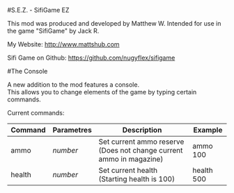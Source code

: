 #S.E.Z. - SifiGame EZ
	
This mod was produced and developed by Matthew W.
Intended for use in the game "SifiGame" by Jack R.

My Website: http://www.mattshub.com

Sifi Game on Github: https://github.com/nugyflex/sifigame

#The Console

A new addition to the mod features a console.  
This allows you to change elements of the game by typing certain commands.

Current commands:

**Command** | **Parametres** | **Description** | **Example**
--------------|----------------|-----------------|------------
ammo | *number* | Set current ammo reserve (Does not change current ammo in magazine) | ammo 100
health | *number* | Set current health (Starting health is 100) | health 500

